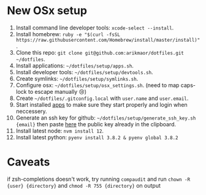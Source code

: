 # New OSx setup

1. Install command line developer tools: `xcode-select --install`.
2. Install homebrew: `ruby -e "$(curl -fsSL https://raw.githubusercontent.com/Homebrew/install/master/install)"`.
3. Clone this repo: `git clone git@github.com:arikmaor/dotfiles.git ~/dotfiles`.
4. Install applications: `~/dotfiles/setup/apps.sh`.
5. Install developer tools: `~/dotfiles/setup/devtools.sh`.
6. Create symlinks: `~/dotfiles/setup/symlinks.sh`.
7. Configure osx: `~/dotfiles/setup/osx_settings.sh`. (need to map caps-lock to escape manually 😢)
8. Create `~/dotfiles/.gitconfig.local` with `user.name` and `user.email`.
9. Start installed [apps](setup/apps.sh) to make sure they start properly and login when neccessery.
10. Generate an ssh key for github: `~/dotfiles/setup/generate_ssh_key.sh {email}` then paste [here](https://github.com/settings/keys) the public key already in the clipboard.
11. Install latest node: `nvm install 12`.
12. Install latest python: `pyenv install 3.8.2 & pyenv global 3.8.2`

# Caveats

if zsh-completions doesn't work, try running `compaudit` and run `chown -R {user} {directory}` and `chmod -R 755 {directory}` on output
